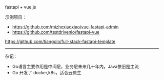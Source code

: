 
fastapi + vue.js

示例项目：
- https://github.com/mizhexiaoxiao/vue-fastapi-admin
- https://github.com/testdrivenio/fastapi-vue


https://github.com/tiangolo/full-stack-fastapi-template

-----------------

杂记：
- Go语言主要作用是中间层，业务层未来几十年内，Java依旧是主流
- Go 开发了 docker,k8s，适合云原生